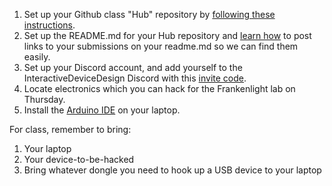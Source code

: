 1. Set up your Github class "Hub" repository by [following these instructions](https://github.com/jdz32/github-guide/blob/master/README.md).
2. Set up the README.md for your Hub repository and [learn how](https://guides.github.com/features/mastering-markdown/) to post links to your submissions on your readme.md so we can find them easily.
3. Set up your Discord account, and add yourself to the InteractiveDeviceDesign Discord with this [invite code](https://discord.gg/PFjZMNE).
4. Locate electronics which you can hack for the Frankenlight lab on Thursday. 
5. Install the [Arduino IDE](https://www.arduino.cc/en/Main/Software) on your laptop. 

For class, remember to bring:
1. Your laptop
2. Your device-to-be-hacked
3. Bring whatever dongle you need to hook up a USB device to your laptop